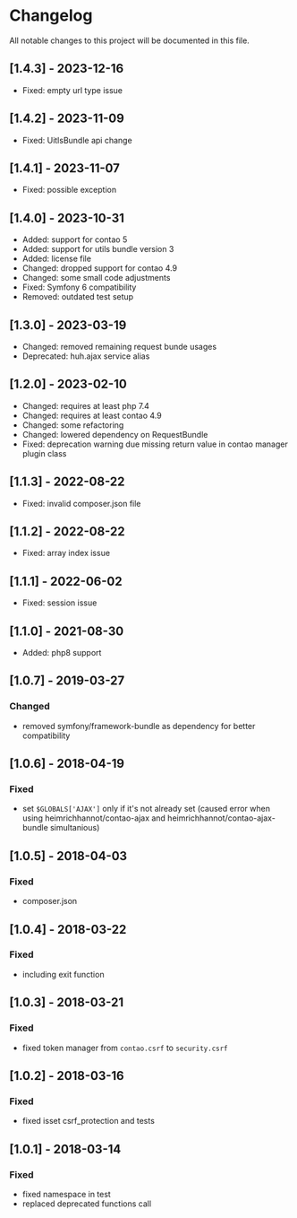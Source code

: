 # Changelog
All notable changes to this project will be documented in this file.

## [1.4.3] - 2023-12-16
- Fixed: empty url type issue

## [1.4.2] - 2023-11-09
- Fixed: UitlsBundle api change

## [1.4.1] - 2023-11-07
- Fixed: possible exception

## [1.4.0] - 2023-10-31
- Added: support for contao 5
- Added: support for utils bundle version 3
- Added: license file
- Changed: dropped support for contao 4.9
- Changed: some small code adjustments
- Fixed: Symfony 6 compatibility
- Removed: outdated test setup

## [1.3.0] - 2023-03-19
- Changed: removed remaining request bunde usages
- Deprecated: huh.ajax service alias

## [1.2.0] - 2023-02-10
- Changed: requires at least php 7.4
- Changed: requires at least contao 4.9
- Changed: some refactoring
- Changed: lowered dependency on RequestBundle
- Fixed: deprecation warning due missing return value in contao manager plugin class

## [1.1.3] - 2022-08-22
- Fixed: invalid composer.json file

## [1.1.2] - 2022-08-22
- Fixed: array index issue

## [1.1.1] - 2022-06-02
- Fixed: session issue

## [1.1.0] - 2021-08-30

- Added: php8 support

## [1.0.7] - 2019-03-27

### Changed
- removed symfony/framework-bundle as dependency for better compatibility

## [1.0.6] - 2018-04-19

### Fixed
- set `$GLOBALS['AJAX']` only if it's not already set (caused error when using heimrichhannot/contao-ajax and heimrichhannot/contao-ajax-bundle simultanious)

## [1.0.5] - 2018-04-03

### Fixed
- composer.json

## [1.0.4] - 2018-03-22

### Fixed
- including exit function

## [1.0.3] - 2018-03-21

### Fixed
- fixed token manager from `contao.csrf` to `security.csrf`

## [1.0.2] - 2018-03-16

### Fixed
- fixed isset csrf_protection and tests

## [1.0.1] - 2018-03-14

### Fixed
- fixed namespace in test
- replaced deprecated functions call
